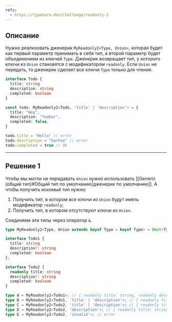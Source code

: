```yaml
---
refs:
  - https://typehero.dev/challenge/readonly-2
---
```

## Описание

Нужно реализовать дженерик `MyReadonly2<Type, Union>`, которая будет как первый параметр принимать в себя тип, а второй параметр будет объединением из ключей `Type`. Дженерик возвращает тип, у которого ключи из `Union` становятся с модификатором `readonly`. Если `Union` не передать, то дженерик сделает все ключи `Type` только для чтения.

```ts
interface Todo {
  title: string
  description: string
  completed: boolean
}

const todo: MyReadonly2<Todo, 'title' | 'description'> = {
  title: "Hey",
  description: "foobar",
  completed: false,
}

todo.title = "Hello" // error
todo.description = "barFoo" // error
todo.completed = true // OK
```
 ---
## Решение 1

Чтобы мы могли не передавать `Union` нужно использовать [[Generic (общий тип)#Общий тип по умолчанию|дженерик по умолчанию]]. А чтобы получить искомый тип нужно:

1. Получить тип, в котором все ключи из `Union` будут иметь модификатор `readonly`;
2. Получить тип, в котором отсутствуют ключи из `Union`.

Соединяем эти типы через оператор `&`.

```ts
type MyReadonly2<Type, Union extends keyof Type = keyof Type> = Omit<Type, Union> & Readonly<Pick<Type, Union>>;

interface Todo1 {
  title: string
  description?: string
  completed: boolean
};

interface Todo2 {
  readonly title: string
  description?: string
  completed: boolean
}

type A = MyReadonly2<Todo1>; // { readonly title: string, readonly description?: string, readonly completed: boolean }
type B = MyReadonly2<Todo1, 'title' | 'description'>; // { readonly title: string, readonly description?: string, completed: boolean }
type C = MyReadonly2<Todo2, 'title' | 'description'>; // { readonly title: string, readonly description?: string, completed: boolean }
type D = MyReadonly2<Todo2, 'description'>; // { readonly title: string, readonly description?: string, completed: boolean }
type E = MyReadonly2<Todo2, 'invalid'>; // error
```
